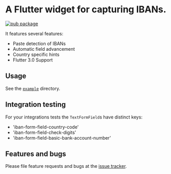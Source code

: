 # A Flutter widget for capturing IBANs.


[![pub package](https://img.shields.io/pub/v/iban_form_field_updated.svg)](https://pub.dartlang.org/packages/iban_form_field_updated)

It features several features:
- Paste detection of IBANs
- Automatic field advancement
- Country specific hints
- Flutter 3.0 Support

## Usage

See the [`example`](example/) directory.

## Integration testing

For your integrations tests the `TextFormField`s have distinct keys:
- 'iban-form-field-country-code'
- 'iban-form-field-check-digits'
- 'iban-form-field-basic-bank-account-number'
 
## Features and bugs

Please file feature requests and bugs at the [issue tracker][tracker].

[tracker]: https://github.com/inapay/iban_form_field_updated/issues

